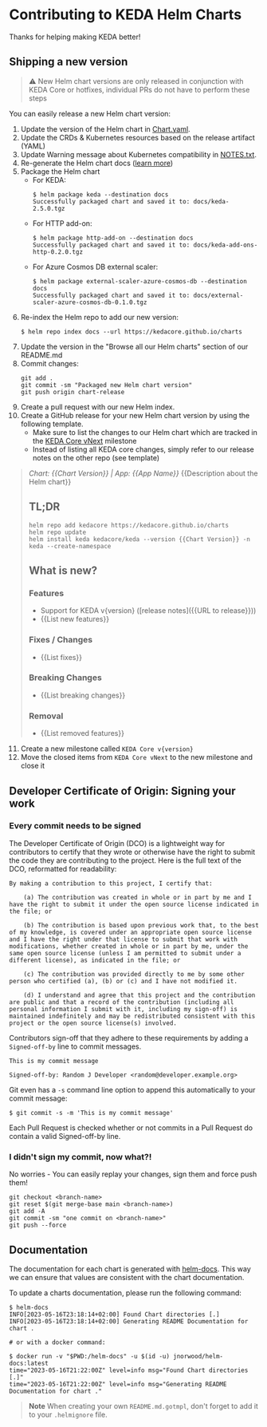 # Contributing to KEDA Helm Charts

Thanks for helping making KEDA better!

## Shipping a new version

> ⚠️ New Helm chart versions are only released in conjunction with KEDA Core or hotfixes, individual PRs do not have to perform these steps

You can easily release a new Helm chart version:

1. Update the version of the Helm chart in [Chart.yaml](keda/Chart.yaml).
2. Update the CRDs & Kubernetes resources based on the release artifact (YAML)
3. Update Warning message about Kubernetes compatibility in [NOTES.txt](keda/templates/NOTES.txt).
4. Re-generate the Helm chart docs ([learn more](#documentation))
5. Package the Helm chart
    - For KEDA:
        ```shell
        $ helm package keda --destination docs
        Successfully packaged chart and saved it to: docs/keda-2.5.0.tgz
        ```
    - For HTTP add-on:
        ```shell
        $ helm package http-add-on --destination docs
        Successfully packaged chart and saved it to: docs/keda-add-ons-http-0.2.0.tgz
        ```
    - For Azure Cosmos DB external scaler:
        ```shell
        $ helm package external-scaler-azure-cosmos-db --destination docs
        Successfully packaged chart and saved it to: docs/external-scaler-azure-cosmos-db-0.1.0.tgz
        ```
6. Re-index the Helm repo to add our new version:
    ```shell
    $ helm repo index docs --url https://kedacore.github.io/charts
    ```
7. Update the version in the "Browse all our Helm charts" section of our README.md
8. Commit changes:
    ```shell
    git add .
    git commit -sm "Packaged new Helm chart version"
    git push origin chart-release
    ```
9. Create a pull request with our new Helm index.
10. Create a GitHub release for your new Helm chart version by using the following template.
    - Make sure to list the changes to our Helm chart which are tracked in the [KEDA Core vNext](https://github.com/kedacore/charts/milestone/10) milestone
    - Instead of listing all KEDA core changes, simply refer to our release notes on the other repo (see template)

> *Chart: {{Chart Version}} | App: {{App Name}}*
> {{Description about the Helm chart}}
>
> ## TL;DR
>
> ```shell
> helm repo add kedacore https://kedacore.github.io/charts
> helm repo update
> helm install keda kedacore/keda --version {{Chart Version}} -n keda --create-namespace
> ```
>
> ## What is new?
>
> ### Features
>
> - Support for KEDA v{version} ([release notes]({{URL to release}}))
> - {{List new features}}
>
> ### Fixes / Changes
>
> - {{List fixes}}
>
> ### Breaking Changes
>
> - {{List breaking changes}}
>
> ### Removal
>
> - {{List removed features}}

11. Create a new milestone called `KEDA Core v{version}`
12. Move the closed items from `KEDA Core vNext` to the new milestone and close it

## Developer Certificate of Origin: Signing your work

### Every commit needs to be signed

The Developer Certificate of Origin (DCO) is a lightweight way for contributors to certify that they wrote or otherwise have the right to submit the code they are contributing to the project. Here is the full text of the DCO, reformatted for readability:

```text
By making a contribution to this project, I certify that:

    (a) The contribution was created in whole or in part by me and I have the right to submit it under the open source license indicated in the file; or

    (b) The contribution is based upon previous work that, to the best of my knowledge, is covered under an appropriate open source license and I have the right under that license to submit that work with modifications, whether created in whole or in part by me, under the same open source license (unless I am permitted to submit under a different license), as indicated in the file; or

    (c) The contribution was provided directly to me by some other person who certified (a), (b) or (c) and I have not modified it.

    (d) I understand and agree that this project and the contribution are public and that a record of the contribution (including all personal information I submit with it, including my sign-off) is maintained indefinitely and may be redistributed consistent with this project or the open source license(s) involved.
```

Contributors sign-off that they adhere to these requirements by adding a `Signed-off-by` line to commit messages.

```text
This is my commit message

Signed-off-by: Random J Developer <random@developer.example.org>
```

Git even has a `-s` command line option to append this automatically to your commit message:

```shell
$ git commit -s -m 'This is my commit message'
```

Each Pull Request is checked  whether or not commits in a Pull Request do contain a valid Signed-off-by line.

### I didn't sign my commit, now what?!

No worries - You can easily replay your changes, sign them and force push them!

```shell
git checkout <branch-name>
git reset $(git merge-base main <branch-name>)
git add -A
git commit -sm "one commit on <branch-name>"
git push --force
```

## Documentation

The documentation for each chart is generated with [helm-docs](https://github.com/norwoodj/helm-docs). This way we can ensure that values are consistent with the chart documentation.

To update a charts documentation, please run the following command:

```shell
$ helm-docs
INFO[2023-05-16T23:18:14+02:00] Found Chart directories [.]
INFO[2023-05-16T23:18:14+02:00] Generating README Documentation for chart .

# or with a docker command:

$ docker run -v "$PWD:/helm-docs" -u $(id -u) jnorwood/helm-docs:latest
time="2023-05-16T21:22:00Z" level=info msg="Found Chart directories [.]"
time="2023-05-16T21:22:00Z" level=info msg="Generating README Documentation for chart ."
```

> **Note**
> When creating your own `README.md.gotmpl`, don't forget to add it to your `.helmignore` file.
